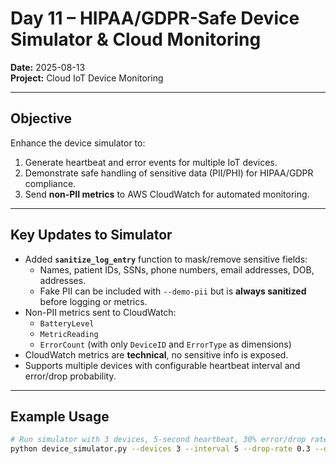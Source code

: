 # Day 11 – HIPAA/GDPR-Safe Device Simulator & Cloud Monitoring

**Date:** 2025-08-13  
**Project:** Cloud IoT Device Monitoring

---

## Objective

Enhance the device simulator to:

1. Generate heartbeat and error events for multiple IoT devices.
2. Demonstrate safe handling of sensitive data (PII/PHI) for HIPAA/GDPR compliance.
3. Send **non-PII metrics** to AWS CloudWatch for automated monitoring.

---

## Key Updates to Simulator

- Added **`sanitize_log_entry`** function to mask/remove sensitive fields:
  - Names, patient IDs, SSNs, phone numbers, email addresses, DOB, addresses.
  - Fake PII can be included with `--demo-pii` but is **always sanitized** before logging or metrics.
- Non-PII metrics sent to CloudWatch:
  - `BatteryLevel`
  - `MetricReading`
  - `ErrorCount` (with only `DeviceID` and `ErrorType` as dimensions)
- CloudWatch metrics are **technical**, no sensitive info is exposed.
- Supports multiple devices with configurable heartbeat interval and error/drop probability.

---

## Example Usage

```bash
# Run simulator with 3 devices, 5-second heartbeat, 30% error/drop rate, fake PII demo
python device_simulator.py --devices 3 --interval 5 --drop-rate 0.3 --demo-pii
